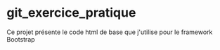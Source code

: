 # git_exercice_pratique
Ce projet présente le code html de base que j'utilise pour le framework Bootstrap
